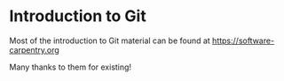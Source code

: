 # Introduction to Git

Most of the introduction to Git material can be found at <https://software-carpentry.org>

Many thanks to them for existing!
